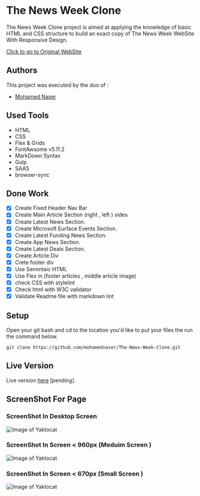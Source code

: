 # The News Week Clone

The News Week Clone project is aimed at applying the knowledge of basic HTML and CSS structure to build an exact copy of The News Week WebSite With Responsive Design.

[Click to go to Original WebSite](https://www.newsweek.com/)

## Authors

This project was executed by the duo of :

- [Mohamed Naser](https://www.linkedin.com/in/mohamednaseramein/)

## Used Tools

- HTML
- CSS
- Flex & Grids
- FontAwsome v5.11.2
- MarkDown Syntax
- Gulp
- SAAS
- browser-sync

## Done Work

- [x] Create Fixed Header Nav Bar
- [x] Create Main Article Section (right , left ) sides 
- [x] Create Latest News Section.
- [x] Create Microsoft Eurface Events Section.
- [x] Create Latest Funding News Section.
- [x] Create App News Section.
- [x] Create Latest Deals Section.
- [x] Create Article Div
- [x] Crete footer div
- [x] Use Semintaic HTML
- [x] Use Flex in (footer articles , middle article image)
- [x] check CSS with stylelint
- [x] Check html with W3C validator
- [x] Validate Readme file with markdown lint

## Setup

Open your git bash and cd to the location you'd like to put your files the run the command below.

```console
git clone https://github.com/mohamednaser/The-News-Week-Clone.git
```

## Live Version

Live version [here](https://google.com) [pending].

## ScreenShot For Page
### ScreenShot In Desktop Screen
![Image of Yaktocat](./src/assets/full_page_screenshot.png)

### ScreenShot In Screen < 960px (Meduim Screen )
![Image of Yaktocat](./src/assets/meduim-screen.png)

### ScreenShot In Screen < 670px (Small Screen )
![Image of Yaktocat](./src/assets/small_screen.png)